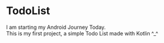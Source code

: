 # TodoList
I am starting my Android Journey Today.
<br>This is my first project, a simple Todo List made with Kotlin ^_^

